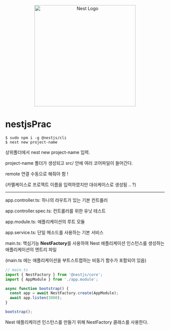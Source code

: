 <p align="center">
  <a href="http://nestjs.com/" target="blank"><img src="https://nestjs.com/img/logo_text.svg" width="320" alt="Nest Logo" /></a>
</p>

# nestjsPrac

```shell
$ sudo npm i -g @nestjs/cli
$ nest new project-name
```

상위폴더에서 nest new project-name 입력.

project-name 폴더가 생성되고 src/ 안에 여러 코어파일이 들어간다.

remote 연결 수동으로 해줘야 함 !

(카멜케이스로 프로젝트 이름을 입력하였지만 대쉬케이스로 생성됨 .. ?)

<hr>

app.controller.ts: 하나의 라우트가 있는 기본 컨트롤러

app.controller.spec.ts: 컨트롤러를 위한 유닛 테스트

app.module.ts: 애플리케이션의 루트 모듈

app.service.ts: 단일 메소드를 사용하는 기본 서비스

main.ts: 핵심기능 **NestFactory**를 사용하여 Nest 애플리케이션 인스턴스를 생성하는 애플리케이션의 엔트리 파일

(main.ts 에는 애플리케이션을 부트스트랩하는 비동기 함수가 포함되어 있음)

```ts
// main.ts
import { NestFactory } from '@nestjs/core';
import { AppModule } from './app.module';

async function bootstrap() {
  const app = await NestFactory.create(AppModule);
  await app.listen(3000);
}

bootstrap();
```

Nest 애플리케이션 인스턴스를 만들기 위해 NestFactory 클래스를 사용한다.


